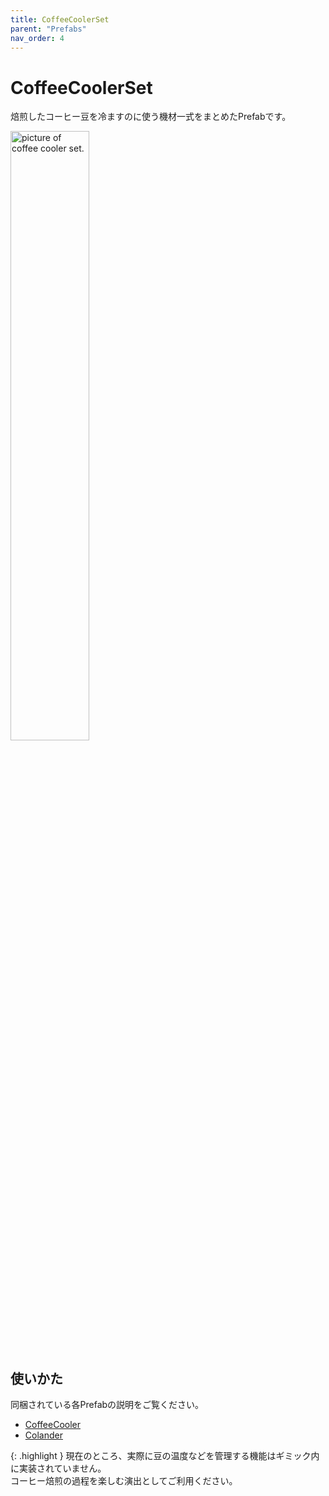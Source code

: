 ```yaml
---
title: CoffeeCoolerSet
parent: "Prefabs"
nav_order: 4
---
```


# CoffeeCoolerSet

焙煎したコーヒー豆を冷ますのに使う機材一式をまとめたPrefabです。

<img src="{{site.baseurl}}/assets/images/prefabs/CoffeeCoolerSet.png" width="50%" alt="picture of coffee cooler set.">


## 使いかた

同梱されている各Prefabの説明をご覧ください。

- [CoffeeCooler]
- [Colander]

{: .highlight }
現在のところ、実際に豆の温度などを管理する機能はギミック内に実装されていません。  
コーヒー焙煎の過程を楽しむ演出としてご利用ください。


[CoffeeCooler]: /docs/prefabs/CoffeeCooler
[Colander]: /docs/prefabs/Colander

